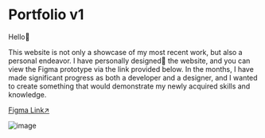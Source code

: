 # Portfolio v1

Hello👋

This website is not only a showcase of my most recent work, but also a personal endeavor. I have personally designed🎨 the website, and you can view the Figma prototype via the link provided below. In the months, I have made significant progress as both a developer and a designer, and I wanted to create something that would demonstrate my newly acquired skills and knowledge.

<a href="https://www.figma.com/proto/ejsILSurJbMwy4v3TfhVJ2/Portfolio?page-id=194%3A23&type=design&node-id=194-316&viewport=458%2C673%2C0.12&t=Hy0c9B5IJm3QGcNo-1&scaling=scale-down&mode=design" base target="_blank">Figma Link↗</a>


![image](https://github.com/joyce-madjos/Portfolio-v1/assets/111858908/49913b7c-d75b-4eb6-a960-58780c61e8aa)
